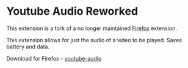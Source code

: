 # Youtube Audio Reworked

This extension is a fork of a no longer maintained [Firefox](https://github.com/animeshkundu/youtube-audio) extension.

This extension allows for just the audio of a video to be played. Saves battery and data.

Download for Firefox - [youtube-audio](https://addons.mozilla.org/en-US/firefox/addon/youtube-audio-reworked/)

